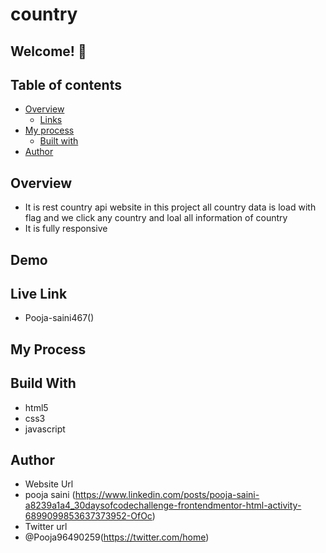 # country

## Welcome! 👋

## Table of contents

- [Overview](#overview)
  - [Links](#links)
- [My process](#my-process)
  - [Built with](#built-with)
- [Author](#author)

## Overview 
- It is rest country api website in this project all country data is load with flag and we click any country and loal all information of country
- It is fully responsive

## Demo

 


## Live Link
- Pooja-saini467()


## My Process
## Build With
- html5
- css3
- javascript

## Author
- Website Url
- pooja saini (https://www.linkedin.com/posts/pooja-saini-a8239a1a4_30daysofcodechallenge-frontendmentor-html-activity-6899099853637373952-OfOc)
- Twitter url
- @Pooja96490259(https://twitter.com/home)


